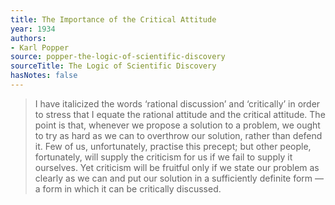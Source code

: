 ```yaml
---
title: The Importance of the Critical Attitude
year: 1934
authors:
- Karl Popper
source: popper-the-logic-of-scientific-discovery
sourceTitle: The Logic of Scientific Discovery
hasNotes: false
---
```


> I have italicized the words ‘rational discussion’ and ‘critically’ in order to stress that
>   I equate the rational attitude and the critical attitude.
> The point is that, whenever we propose a solution to a problem,
>   we ought to try as hard as we can to overthrow our solution, rather than defend it.
> Few of us, unfortunately, practise this precept;
>   but other people, fortunately, will supply the criticism for us if we fail to supply it ourselves.
> Yet criticism will be fruitful only if we state our problem as clearly as we can
>   and put our solution in a sufficiently definite form — a form in which it can be critically discussed.
